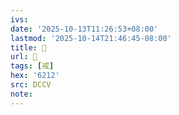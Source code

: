 ```yaml
---
ivs:
date: '2025-10-13T11:26:53+08:00'
lastmod: '2025-10-14T21:46:45-08:00'
title: 󰔅
url: 󰔅
tags: [戒]
hex: '6212'
src: DCCV
note:
---
```

